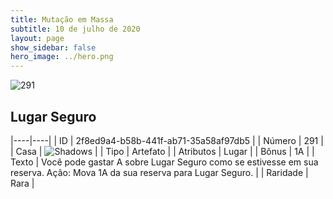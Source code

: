 ```yaml
---
title: Mutação em Massa
subtitle: 10 de julho de 2020
layout: page
show_sidebar: false
hero_image: ../hero.png
---
```


![291](https://cdn.keyforgegame.com/media/card_front/pt/479_291_88GPJGFV248G_pt.png)

## Lugar Seguro

|----|----|
| ID | 2f8ed9a4-b58b-441f-ab71-35a58af97db5 |
| Número | 291 |
| Casa | ![Shadows](https://archonarcana.com/images/thumb/e/ee/Shadows.png/22px-Shadows.png "Sombras") |
| Tipo | Artefato |
| Atributos | Lugar |
| Bônus | 1A |
| Texto | Você pode gastar A sobre Lugar Seguro como se estivesse em sua reserva. Ação: Mova 1A da sua reserva para  Lugar Seguro. |
| Raridade | Rara |
